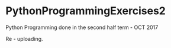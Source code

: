 # PythonProgrammingExercises2
Python Programming done in the second half term - OCT 2017

Re - uploading. 